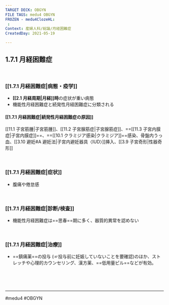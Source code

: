 ```yaml
---
TARGET DECK: OBGYN
FILE TAGS: medu4 OBGYN
FROZEN - medu4ClozeHL:
 : 
Context: 産婦人科/総論/月経困難症
CreatedDay: 2021-05-19

---
```


## 1.7.1 月経困難症

<br>

### [[1.7.1 月経困難症|病態・疫学]]
* **[[2.1 月経周期|月経]]時**の症状が重い病態
* 機能性月経困難症と続発性月経困難症に分類される
#### [[1.7.1 月経困難症|続発性月経困難症の原因]]
[[11.1 子宮筋腫|子宮筋腫]]、[[11.2 子宮腺筋症|子宮腺筋症]]、==[[11.3 子宮内膜症|子宮内膜症]]==、==[[10.1 クラミジア感染|クラミジア]]==感染、骨盤内うっ血、[[3.10 避妊#A 避妊法|子宮内避妊器具〈IUD〉]]挿入、[[3.9 子宮奇形|性器奇形]]
<!--ID: 1621503037229-->



<br>

### [[1.7.1 月経困難症|症状]]
* 腹痛や倦怠感

<br>

### [[1.7.1 月経困難症|診断/検査]]
* 機能性月経困難症は==思春==期に多く、器質的異常を認めない
<!--ID: 1621503037235-->


<br>

### [[1.7.1 月経困難症|治療]]
* ==鎮痛薬==の投与 (☞投与前に妊娠していないことを要確認)のほか、ストレッチや心理的カウンセリング、漢方薬、==低用量ピル==などが有効。
<!--ID: 1658991813920-->


<br><br><br>

---
#medu4 #OBGYN
